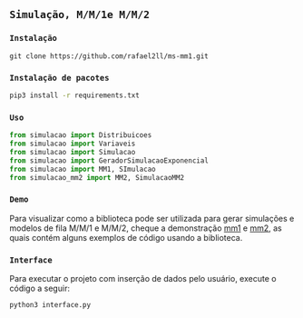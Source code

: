 ## `Simulação, M/M/1e M/M/2`

### `Instalação`
```
git clone https://github.com/rafael2ll/ms-mm1.git
```
### `Instalação de pacotes`
```bash
pip3 install -r requirements.txt
```
### `Uso`
```python
from simulacao import Distribuicoes
from simulacao import Variaveis
from simulacao import Simulacao
from simulacao import GeradorSimulacaoExponencial
from simulacao import MM1, SImulacao
from simulacao_mm2 import MM2, SimulacaoMM2
```

### `Demo`
Para visualizar como a biblioteca pode ser utilizada para gerar simulações e modelos de fila M/M/1 e M/M/2, cheque a demonstração [mm1](https://github.com/rafael2ll/ms-mm1/blob/master/simulacao/Demo.ipynb) e [mm2](https://github.com/rafael2ll/ms-mm1/blob/master/simulacao/Demo-MM2.ipynb), as quais contém alguns exemplos de código usando a biblioteca.

### `Interface`
Para executar o projeto com inserção de dados pelo usuário, execute o código a seguir:
```bash
python3 interface.py
```